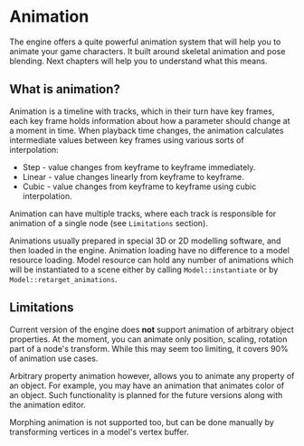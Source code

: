 # Animation

The engine offers a quite powerful animation system that will help you to animate your game characters. It built around
skeletal animation and pose blending. Next chapters will help you to understand what this means.

## What is animation?

Animation is a timeline with tracks, which in their turn have key frames, each key frame holds information about how a 
parameter should change at a moment in time. When playback time changes, the animation calculates intermediate values
between key frames using various sorts of interpolation:

- Step - value changes from keyframe to keyframe immediately.
- Linear - value changes linearly from keyframe to keyframe.
- Cubic - value changes from keyframe to keyframe using cubic interpolation.

Animation can have multiple tracks, where each track is responsible for animation of a single node (see `Limitations`
section). 

Animations usually prepared in special 3D or 2D modelling software, and then loaded in the engine. Animation loading 
have no difference to a model resource loading. Model resource can hold any number of animations which will be 
instantiated to a scene either by calling `Model::instantiate` or by `Model::retarget_animations`.

## Limitations

Current version of the engine does **not** support animation of arbitrary object properties. At the moment, you can 
animate only position, scaling, rotation part of a node's transform. While this may seem too limiting, it covers 90%
of animation use cases. 

Arbitrary property animation however, allows you to animate any property of an object. For example, you may have an 
animation that animates color of an object. Such functionality is planned for the future versions along with the
animation editor.

Morphing animation is not supported too, but can be done manually by transforming vertices in a model's vertex buffer. 